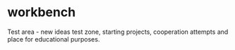 # workbench
Test area - new ideas test zone, starting projects, cooperation attempts and place for educational purposes.
